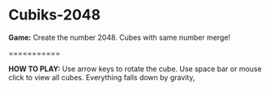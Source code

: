 Cubiks-2048
===========

**Game:**
Create the number 2048. Cubes with same number merge!

===========

**HOW TO PLAY:**
Use arrow keys to rotate the cube.
Use space bar or mouse click to view all cubes. 
Everything falls down by gravity, 


